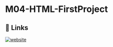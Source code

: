 # M04-HTML-FirstProject

## 🔗 Links
[![website](https://img.shields.io/badge/my_website-000?style=for-the-badge&logo=ko-fi&logoColor=white)](https://katherinempeterson.com/)
